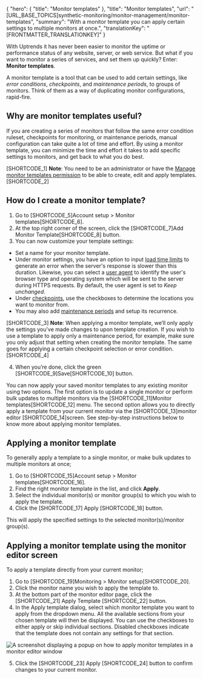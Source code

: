 {
  "hero": {
    "title": "Monitor templates"
  },
  "title": "Monitor templates",
  "url": "[URL_BASE_TOPICS]synthetic-monitoring/monitor-management/monitor-templates",
  "summary": "With a monitor template you can apply certain settings to multiple monitors at once.",
  "translationKey": "[FRONTMATTER_TRANSLATIONKEY]"
}

With Uptrends it has never been easier to monitor the uptime or performance status of any website, server, or web service. But what if you want to monitor a series of services, and set them up quickly? Enter: **Monitor templates**.

A monitor template is a tool that can be used to add certain settings, like *error conditions*, *checkpoints*, and *maintenance periods*, to groups of monitors. Think of them as a way of duplicating monitor configurations, rapid-fire.

## Why are monitor templates useful?

If you are creating a series of monitors that follow the same error condition ruleset, checkpoints for monitoring, or maintenance periods, manual configuration can take quite a lot of time and effort. By using a monitor template, you can minimize the time and effort it takes to add specific settings to monitors, and get back to what you do best.

[SHORTCODE_1] **Note**: You need to be an administrator or have the [Manage monitor templates permission]([LINK_URL_1]) to be able to create, edit and apply templates. [SHORTCODE_2]

## How do I create a monitor template?

1.  Go to  [SHORTCODE_5]Account setup > Monitor templates[SHORTCODE_6]. 
2.  At the top right corner of the screen, click the [SHORTCODE_7]Add Monitor Template[SHORTCODE_8] button.   
3. You can now customize your template settings:
- Set a name for your monitor template.
- Under monitor settings, you have an option to input [load time limits]([LINK_URL_2]) to generate an error when the server's response is slower than this duration.
Likewise, you can select a [user agent]([LINK_URL_3]) to identify the user's  browser type and operating system which will be sent to the server during HTTPS requests. By default, the user agent is set to *Keep unchanged*.
- Under [checkpoints]([LINK_URL_4]), use the checkboxes to determine the locations you want to monitor from. 
- You may also add [maintenance periods]([LINK_URL_5]) and setup its recurrence.

[SHORTCODE_3] **Note**: When applying a monitor template, we’ll only apply the settings you’ve made changes to upon template creation. If you wish to use a template to apply only a maintenance period, for example, make sure you only adjust that setting when creating the monitor template. The same goes for applying a certain checkpoint selection or error condition. [SHORTCODE_4]

4.  When you’re done, click the green [SHORTCODE_9]Save[SHORTCODE_10] button.

You can now apply your saved monitor templates to any existing monitor using two options. The first option is to update a single monitor or perform bulk updates to multiple monitors via the [SHORTCODE_11]Monitor templates[SHORTCODE_12] menu. The second option allows you to directly apply a template from your current monitor via the [SHORTCODE_13]monitor editor [SHORTCODE_14]screen. See step-by-step instructions below to know more about applying monitor templates.

## Applying a monitor template
To generally apply a template to a single monitor, or make bulk updates to multiple monitors at once;

1. Go to  [SHORTCODE_15]Account setup > Monitor templates[SHORTCODE_16]. 
2. Find the right monitor template in the list, and click **Apply**. 
3. Select the individual monitor(s) or monitor group(s) to which you wish to apply the template.
4. Click the [SHORTCODE_17] Apply [SHORTCODE_18] button. 

This will apply the specified settings to the selected monitor(s)/monitor group(s).

## Applying a monitor template using the monitor editor screen
To apply a template directly from your current monitor;

1. Go to [SHORTCODE_19]Monitoring > Monitor setup[SHORTCODE_20].
2. Click the monitor name you wish to apply the template to.
3. At the bottom part of the monitor editor page, click the [SHORTCODE_21] Apply Template [SHORTCODE_22] button.
4. In the Apply template dialog, select which monitor template you want to apply from the dropdown menu. All the available sections from your chosen template will then be displayed. You can use the checkboxes to either apply or skip individual sections. Disabled checkboxes indicate that the template does not contain any settings for that section.

![A screenshot displaying a popup on how to apply monitor templates in a monitor editor window]([LINK_URL_6])

5. Click the [SHORTCODE_23] Apply [SHORTCODE_24] button to confirm changes to your current monitor. 

